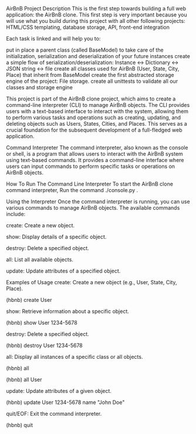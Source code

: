 AirBnB
Project Description
This is the first step towards building a full web application: the AirBnB clone. This first step is very important because you will use what you build during this project with all other following projects: HTML/CSS templating, database storage, API, front-end integration

Each task is linked and will help you to:

put in place a parent class (called BaseModel) to take care of the initialization, serialization and deserialization of your future instances
create a simple flow of serialization/deserialization: Instance <-> Dictionary <-> JSON string <-> file
create all classes used for AirBnB (User, State, City, Place) that inherit from BaseModel
create the first abstracted storage engine of the project: File storage.
create all unittests to validate all our classes and storage engine

This project is part of the AirBnB clone project, which aims to create a command-line interpreter (CLI) to manage AirBnB objects. The CLI provides users with a text-based interface to interact with the system, allowing them to perform various tasks and operations such as creating, updating, and deleting objects such as Users, States, Cities, and Places. This serves as a crucial foundation for the subsequent development of a full-fledged web application.

Command Interpreter
The command interpreter, also known as the console or shell, is a program that allows users to interact with the AirBnB system using text-based commands. It provides a command-line interface where users can input commands to perform specific tasks or operations on AirBnB objects.

How To Run The Command Line Interpreter
To start the AirBnB clone command interpreter, Run the command ./console.py .

Using the Interpreter
Once the command interpreter is running, you can use various commands to manage AirBnB objects. The available commands include:

create: Create a new object.

show: Display details of a specific object.

destroy: Delete a specified object.

all: List all available objects.

update: Update attributes of a specified object.

Examples of Usage
create: Create a new object (e.g., User, State, City, Place).

(hbnb) create User

show: Retrieve information about a specific object.

(hbnb) show User 1234-5678

destroy: Delete a specified object.

(hbnb) destroy User 1234-5678

all: Display all instances of a specific class or all objects.

(hbnb) all

(hbnb) all User

update: Update attributes of a given object.

(hbnb) update User 1234-5678 name "John Doe"

quit/EOF: Exit the command interpreter.

(hbnb) quit
